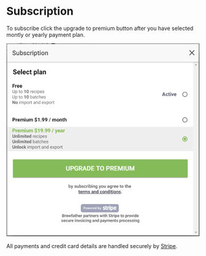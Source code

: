 # Subscription

To subscribe click the upgrade to premium button after you have selected montly or yearly payment plan.

![Subscription](../.gitbook/assets/image%20%2892%29.png)

All payments and credit card details are handled securely by [Stripe](https://www.stripe.com/).

